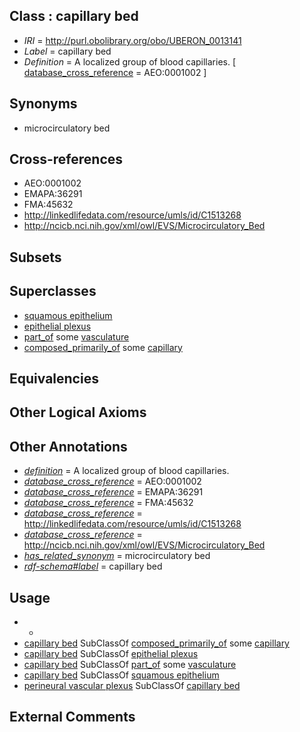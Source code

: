 
## Class : capillary bed

 * *IRI* = http://purl.obolibrary.org/obo/UBERON_0013141
 * *Label* = capillary bed
 * *Definition* = A localized group of blood capillaries. [ [database_cross_reference](../../ef/oboInOwl#hasDbXref.md) = AEO:0001002 ]

## Synonyms

 * microcirculatory bed

## Cross-references

 * AEO:0001002
 * EMAPA:36291
 * FMA:45632
 * http://linkedlifedata.com/resource/umls/id/C1513268
 * http://ncicb.nci.nih.gov/xml/owl/EVS/Microcirculatory_Bed

## Subsets


## Superclasses

 * [squamous epithelium](../../UBERON/14/UBERON_0006914.md)
 * [epithelial plexus](../../UBERON/02/UBERON_0007502.md)
 * [part_of](../../BFO/50/BFO_0000050.md) some [vasculature](../../UBERON/49/UBERON_0002049.md)
 * [composed_primarily_of](../../RO/73/RO_0002473.md) some [capillary](../../UBERON/82/UBERON_0001982.md)

## Equivalencies


## Other Logical Axioms


## Other Annotations

 * *[definition](../../IAO/15/IAO_0000115.md)* = A localized group of blood capillaries.
 * *[database_cross_reference](../../ef/oboInOwl#hasDbXref.md)* = AEO:0001002
 * *[database_cross_reference](../../ef/oboInOwl#hasDbXref.md)* = EMAPA:36291
 * *[database_cross_reference](../../ef/oboInOwl#hasDbXref.md)* = FMA:45632
 * *[database_cross_reference](../../ef/oboInOwl#hasDbXref.md)* = http://linkedlifedata.com/resource/umls/id/C1513268
 * *[database_cross_reference](../../ef/oboInOwl#hasDbXref.md)* = http://ncicb.nci.nih.gov/xml/owl/EVS/Microcirculatory_Bed
 * *[has_related_synonym](../../ym/oboInOwl#hasRelatedSynonym.md)* = microcirculatory bed
 * *[rdf-schema#label](../../el/rdf-schema#label.md)* = capillary bed

## Usage

 * -
 * [capillary bed](../../UBERON/41/UBERON_0013141.md) SubClassOf [composed_primarily_of](../../RO/73/RO_0002473.md) some [capillary](../../UBERON/82/UBERON_0001982.md)
 * [capillary bed](../../UBERON/41/UBERON_0013141.md) SubClassOf [epithelial plexus](../../UBERON/02/UBERON_0007502.md)
 * [capillary bed](../../UBERON/41/UBERON_0013141.md) SubClassOf [part_of](../../BFO/50/BFO_0000050.md) some [vasculature](../../UBERON/49/UBERON_0002049.md)
 * [capillary bed](../../UBERON/41/UBERON_0013141.md) SubClassOf [squamous epithelium](../../UBERON/14/UBERON_0006914.md)
 * [perineural vascular plexus](../../UBERON/89/UBERON_0015189.md) SubClassOf [capillary bed](../../UBERON/41/UBERON_0013141.md)

## External Comments

